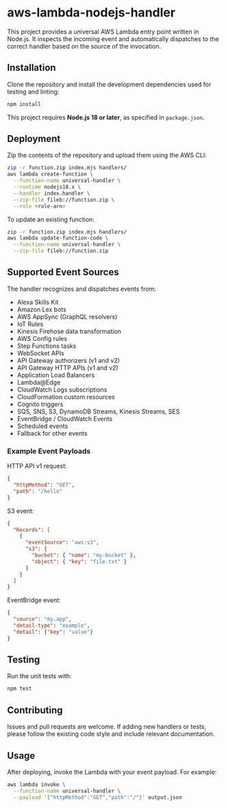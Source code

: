 # aws-lambda-nodejs-handler

This project provides a universal AWS Lambda entry point written in Node.js.
It inspects the incoming event and automatically dispatches to the correct
handler based on the source of the invocation.

## Installation

Clone the repository and install the development dependencies used for
testing and linting:

```bash
npm install
```

This project requires **Node.js 18 or later**, as specified in
`package.json`.

## Deployment

Zip the contents of the repository and upload them using the AWS CLI:

```bash
zip -r function.zip index.mjs handlers/
aws lambda create-function \
  --function-name universal-handler \
  --runtime nodejs18.x \
  --handler index.handler \
  --zip-file fileb://function.zip \
  --role <role-arn>
```

To update an existing function:

```bash
zip -r function.zip index.mjs handlers/
aws lambda update-function-code \
  --function-name universal-handler \
  --zip-file fileb://function.zip
```

## Supported Event Sources

The handler recognizes and dispatches events from:

- Alexa Skills Kit
- Amazon Lex bots
- AWS AppSync (GraphQL resolvers)
- IoT Rules
- Kinesis Firehose data transformation
- AWS Config rules
- Step Functions tasks
- WebSocket APIs
- API Gateway authorizers (v1 and v2)
- API Gateway HTTP APIs (v1 and v2)
- Application Load Balancers
- Lambda@Edge
- CloudWatch Logs subscriptions
- CloudFormation custom resources
- Cognito triggers
- SQS, SNS, S3, DynamoDB Streams, Kinesis Streams, SES
- EventBridge / CloudWatch Events
- Scheduled events
- Fallback for other events

### Example Event Payloads

HTTP API v1 request:

```json
{
  "httpMethod": "GET",
  "path": "/hello"
}
```

S3 event:

```json
{
  "Records": [
    {
      "eventSource": "aws:s3",
      "s3": {
        "bucket": { "name": "my-bucket" },
        "object": { "key": "file.txt" }
      }
    }
  ]
}
```

EventBridge event:

```json
{
  "source": "my.app",
  "detail-type": "example",
  "detail": {"key": "value"}
}
```

## Testing

Run the unit tests with:

```bash
npm test
```

## Contributing

Issues and pull requests are welcome. If adding new handlers or tests,
please follow the existing code style and include relevant documentation.

## Usage

After deploying, invoke the Lambda with your event payload. For example:

```bash
aws lambda invoke \
  --function-name universal-handler \
  --payload '{"httpMethod":"GET","path":"/"}' output.json
```

